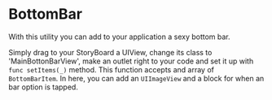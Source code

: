 # BottomBar

With this utility you can add to your application a sexy bottom bar.

Simply drag to your StoryBoard a UIView, change its class to 'MainBottonBarView', make an outlet right to your code and set it up with `func setItems(_)` method. This function accepts and array of `BottomBarItem`. In here, you can add an `UIImageView` and a block for when an bar option is tapped.
